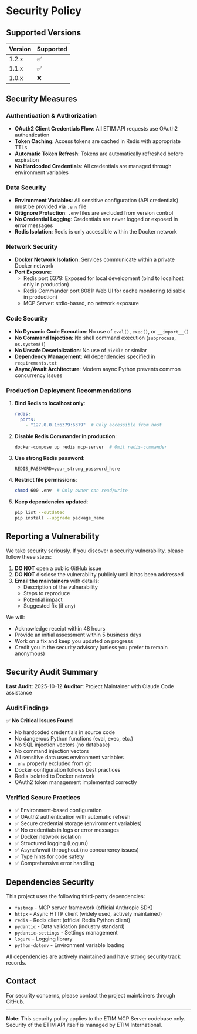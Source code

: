 # Security Policy

## Supported Versions

| Version | Supported          |
| ------- | ------------------ |
| 1.2.x   | :white_check_mark: |
| 1.1.x   | :white_check_mark: |
| 1.0.x   | :x:                |

## Security Measures

### Authentication & Authorization

- **OAuth2 Client Credentials Flow**: All ETIM API requests use OAuth2 authentication
- **Token Caching**: Access tokens are cached in Redis with appropriate TTLs
- **Automatic Token Refresh**: Tokens are automatically refreshed before expiration
- **No Hardcoded Credentials**: All credentials are managed through environment variables

### Data Security

- **Environment Variables**: All sensitive configuration (API credentials) must be provided via `.env` file
- **Gitignore Protection**: `.env` files are excluded from version control
- **No Credential Logging**: Credentials are never logged or exposed in error messages
- **Redis Isolation**: Redis is only accessible within the Docker network

### Network Security

- **Docker Network Isolation**: Services communicate within a private Docker network
- **Port Exposure**:
  - Redis port 6379: Exposed for local development (bind to localhost only in production)
  - Redis Commander port 8081: Web UI for cache monitoring (disable in production)
  - MCP Server: stdio-based, no network exposure

### Code Security

- **No Dynamic Code Execution**: No use of `eval()`, `exec()`, or `__import__()`
- **No Command Injection**: No shell command execution (`subprocess`, `os.system()`)
- **No Unsafe Deserialization**: No use of `pickle` or similar
- **Dependency Management**: All dependencies specified in `requirements.txt`
- **Async/Await Architecture**: Modern async Python prevents common concurrency issues

### Production Deployment Recommendations

1. **Bind Redis to localhost only**:
   ```yaml
   redis:
     ports:
       - "127.0.0.1:6379:6379"  # Only accessible from host
   ```

2. **Disable Redis Commander in production**:
   ```bash
   docker-compose up redis mcp-server  # Omit redis-commander
   ```

3. **Use strong Redis password**:
   ```env
   REDIS_PASSWORD=your_strong_password_here
   ```

4. **Restrict file permissions**:
   ```bash
   chmod 600 .env  # Only owner can read/write
   ```

5. **Keep dependencies updated**:
   ```bash
   pip list --outdated
   pip install --upgrade package_name
   ```

## Reporting a Vulnerability

We take security seriously. If you discover a security vulnerability, please follow these steps:

1. **DO NOT** open a public GitHub issue
2. **DO NOT** disclose the vulnerability publicly until it has been addressed
3. **Email the maintainers** with details:
   - Description of the vulnerability
   - Steps to reproduce
   - Potential impact
   - Suggested fix (if any)

We will:
- Acknowledge receipt within 48 hours
- Provide an initial assessment within 5 business days
- Work on a fix and keep you updated on progress
- Credit you in the security advisory (unless you prefer to remain anonymous)

## Security Audit Summary

**Last Audit**: 2025-10-12
**Auditor**: Project Maintainer with Claude Code assistance

### Audit Findings

✅ **No Critical Issues Found**

- No hardcoded credentials in source code
- No dangerous Python functions (eval, exec, etc.)
- No SQL injection vectors (no database)
- No command injection vectors
- All sensitive data uses environment variables
- `.env` properly excluded from git
- Docker configuration follows best practices
- Redis isolated to Docker network
- OAuth2 token management implemented correctly

### Verified Secure Practices

- ✅ Environment-based configuration
- ✅ OAuth2 authentication with automatic refresh
- ✅ Secure credential storage (environment variables)
- ✅ No credentials in logs or error messages
- ✅ Docker network isolation
- ✅ Structured logging (Loguru)
- ✅ Async/await throughout (no concurrency issues)
- ✅ Type hints for code safety
- ✅ Comprehensive error handling

## Dependencies Security

This project uses the following third-party dependencies:

- `fastmcp` - MCP server framework (official Anthropic SDK)
- `httpx` - Async HTTP client (widely used, actively maintained)
- `redis` - Redis client (official Redis Python client)
- `pydantic` - Data validation (industry standard)
- `pydantic-settings` - Settings management
- `loguru` - Logging library
- `python-dotenv` - Environment variable loading

All dependencies are actively maintained and have strong security track records.

## Contact

For security concerns, please contact the project maintainers through GitHub.

---

**Note**: This security policy applies to the ETIM MCP Server codebase only. Security of the ETIM API itself is managed by ETIM International.
